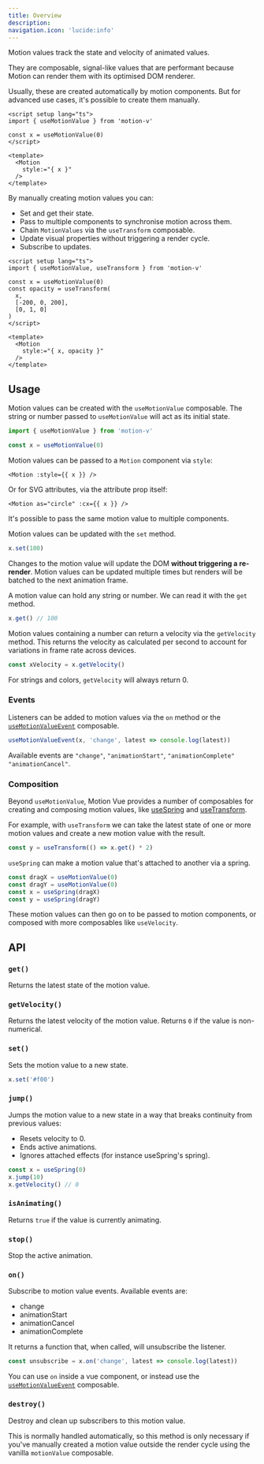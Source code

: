 ```yaml
---
title: Overview
description:
navigation.icon: 'lucide:info'
---
```


Motion values track the state and velocity of animated values.

They are composable, signal-like values that are performant because Motion can render them with its optimised DOM renderer.

Usually, these are created automatically by motion components. But for advanced use cases, it's possible to create them manually.

```vue
<script setup lang="ts">
import { useMotionValue } from 'motion-v'

const x = useMotionValue(0)
</script>

<template>
  <Motion
    style:="{ x }"
  />
</template>
```

By manually creating motion values you can:

- Set and get their state.
- Pass to multiple components to synchronise motion across them.
- Chain `MotionValues` via the `useTransform` composable.
- Update visual properties without triggering a render cycle.
- Subscribe to updates.

```vue
<script setup lang="ts">
import { useMotionValue, useTransform } from 'motion-v'

const x = useMotionValue(0)
const opacity = useTransform(
  x,
  [-200, 0, 200],
  [0, 1, 0]
)
</script>

<template>
  <Motion
    style:="{ x, opacity }"
  />
</template>
```

## Usage

Motion values can be created with the `useMotionValue` composable. The string or number passed to `useMotionValue` will act as its initial state.

```ts
import { useMotionValue } from 'motion-v'

const x = useMotionValue(0)
```

Motion values can be passed to a `Motion` component via `style`:

```vue
<Motion :style={{ x }} />
```

Or for SVG attributes, via the attribute prop itself:

```vue
<Motion as="circle" :cx={{ x }} />
```

It's possible to pass the same motion value to multiple components.

Motion values can be updated with the `set` method.

```ts
x.set(100)
```

Changes to the motion value will update the DOM **without triggering a re-render**. Motion values can be updated multiple times but renders will be batched to the next animation frame.

A motion value can hold any string or number. We can read it with the `get` method.

```ts
x.get() // 100
```

Motion values containing a number can return a velocity via the `getVelocity` method. This returns the velocity as calculated per second to account for variations in frame rate across devices.

```ts
const xVelocity = x.getVelocity()
```

For strings and colors, `getVelocity` will always return 0.

### Events

Listeners can be added to motion values via the `on` method or the [`useMotionValueEvent`](/motion-value/use-motion-value-event) composable.

```ts
useMotionValueEvent(x, 'change', latest => console.log(latest))
```
Available events are `"change"`, `"animationStart"`, `"animationComplete"` `"animationCancel"`.

### Composition

Beyond `useMotionValue`, Motion Vue provides a number of composables for creating and composing motion values, like [useSpring](/motion-value/use-spring) and [useTransform](/motion-value/use-transform).

For example, with `useTransform` we can take the latest state of one or more motion values and create a new motion value with the result.

```ts
const y = useTransform(() => x.get() * 2)
```

`useSpring` can make a motion value that's attached to another via a spring.

```ts
const dragX = useMotionValue(0)
const dragY = useMotionValue(0)
const x = useSpring(dragX)
const y = useSpring(dragY)
```

These motion values can then go on to be passed to motion components, or composed with more composables like `useVelocity`.

## API

### `get()`

Returns the latest state of the motion value.

### `getVelocity()`

Returns the latest velocity of the motion value. Returns `0` if the value is non-numerical.

### `set()`

Sets the motion value to a new state.

```ts
x.set('#f00')
```

### `jump()`

Jumps the motion value to a new state in a way that breaks continuity from previous values:

- Resets velocity to 0.
- Ends active animations.
- Ignores attached effects (for instance useSpring's spring).

```ts
const x = useSpring(0)
x.jump(10)
x.getVelocity() // 0
```

### `isAnimating()`

Returns `true` if the value is currently animating.

### `stop()`

Stop the active animation.

### `on()`

Subscribe to motion value events. Available events are:

- change
- animationStart
- animationCancel
- animationComplete

It returns a function that, when called, will unsubscribe the listener.

```ts
const unsubscribe = x.on('change', latest => console.log(latest))
```

You can use `on` inside a vue component, or instead use the [`useMotionValueEvent`](/motion-value/use-motion-value-event) composable.

### `destroy()`

Destroy and clean up subscribers to this motion value.

This is normally handled automatically, so this method is only necessary if you've manually created a motion value outside the render cycle using the vanilla `motionValue` composable.
